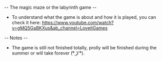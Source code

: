 -- The magic maze or the labyrinth game -- 

- To understand what the game is about and how it is played, you can check it here: https://www.youtube.com/watch?v=gMQ5GaBKXus&ab_channel=LoveitGames


-- Notes --
- The game is still not finished totally, prolly will be finished during the summer or will take forever (͡° ͜ʖ ͡°).
